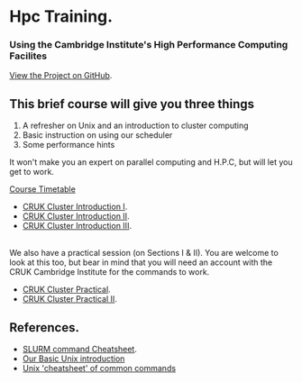 # Hpc Training.  
### Using the Cambridge Institute&#39;s High Performance Computing Facilites


[View the Project on GitHub](https://github.com/bioinformatics-core-shared-training/hpc).   


## This brief course will give you three things

1. A refresher on Unix and an introduction to cluster computing
2. Basic instruction on using our scheduler
3. Some performance hints

It won't make you an expert on parallel computing and H.P.C, but will let you get to work.  

[Course Timetable](timetable.md)

* [CRUK Cluster Introduction I](CRUK-Cluster-introduction-I.pdf).  
* [CRUK Cluster Introduction II](CRUK-cluster-introduction-II.pdf).  
* [CRUK Cluster Introduction III](CRUK-Cluster-introduction-III.pdf).  
<br>
We also have a practical session (on Sections I & II). You are welcome to look at this too, but bear in mind that you will 
need an account with the CRUK Cambridge Institute for the commands to work.  

* [CRUK Cluster Practical](CRUK-Cluster-practical-sessions-(SLURM).pdf).  
* [CRUK Cluster Practical II](HPC_practical_II.pdf).  

## References.  
* [SLURM command Cheatsheet](SLURM-Summary.pdf).  
* [Our Basic Unix introduction](https://github.com/bioinformatics-core-shared-training/shell-novice)
* [Unix 'cheatsheet' of common commands](http://bioinformatics-core-shared-training.github.io/shell-novice/unixref.pdf)

